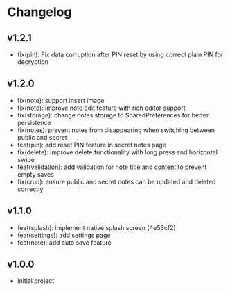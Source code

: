 # Changelog


## v1.2.1

- fix(pin): Fix data corruption after PIN reset by using correct plain PIN for decryption

## v1.2.0

- fix(note): support insert image
- fix(note): improve note edit feature with rich editor support
- fix(storage): change notes storage to SharedPreferences for better persistence
- fix(notes): prevent notes from disappearing when switching between public and secret
- feat(pin): add reset PIN feature in secret notes page
- fix(delete): improve delete functionality with long press and horizontal swipe
- feat(validation): add validation for note title and content to prevent empty saves
- fix(crud): ensure public and secret notes can be updated and deleted correctly

## v1.1.0

- feat(splash): implement native splash screen (4e53cf2)
- feat(settings): add settings page
- feat(note): add auto save feature

## v1.0.0

- initial project
